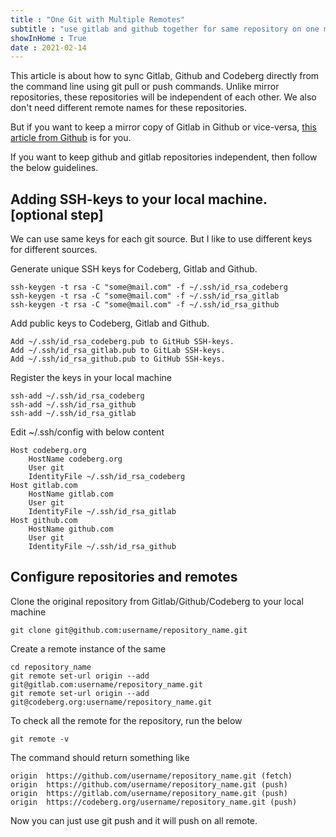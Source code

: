 ```yaml
---
title : "One Git with Multiple Remotes" 
subtitle : "use gitlab and github together for same repository on one machine" 
showInHome : True
date : 2021-02-14
---
```


This article is about how to sync Gitlab, Github and Codeberg directly from the command line using git pull or push commands. Unlike mirror repositories, these repositories will be independent of each other. We also don't need different remote names for these repositories.

But if you want to keep a mirror copy of Gitlab in Github or vice-versa, [this article from Github](https://docs.gitlab.com/ee/user/project/repository/repository_mirroring.html) is for you.

If you want to keep github and gitlab repositories independent, then follow the below guidelines.

## Adding SSH-keys to your local machine. [optional step]

We can use same keys for each git source. But I like to use different keys for different sources.
 
Generate unique SSH keys for Codeberg, Gitlab and Github.
	
	ssh-keygen -t rsa -C "some@mail.com" -f ~/.ssh/id_rsa_codeberg
	ssh-keygen -t rsa -C "some@mail.com" -f ~/.ssh/id_rsa_gitlab 
	ssh-keygen -t rsa -C "some@mail.com" -f ~/.ssh/id_rsa_github

Add public keys to Codeberg, Gitlab and Github.

	Add ~/.ssh/id_rsa_codeberg.pub to GitHub SSH-keys.
	Add ~/.ssh/id_rsa_gitlab.pub to GitLab SSH-keys.
	Add ~/.ssh/id_rsa_github.pub to GitHub SSH-keys.

Register the keys in your local machine

	ssh-add ~/.ssh/id_rsa_codeberg
	ssh-add ~/.ssh/id_rsa_github
	ssh-add ~/.ssh/id_rsa_gitlab

Edit ~/.ssh/config  with below content

	Host codeberg.org
		HostName codeberg.org
		User git
		IdentityFile ~/.ssh/id_rsa_codeberg
	Host gitlab.com
		HostName gitlab.com
		User git
		IdentityFile ~/.ssh/id_rsa_gitlab
	Host github.com
		HostName github.com
		User git
		IdentityFile ~/.ssh/id_rsa_github


## Configure repositories and remotes

Clone the original repository from Gitlab/Github/Codeberg to your local machine

	git clone git@github.com:username/repository_name.git

Create a remote instance of the same

	cd repository_name
	git remote set-url origin --add git@gitlab.com:username/repository_name.git
	git remote set-url origin --add git@codeberg.org:username/repository_name.git

To check all the remote for the repository, run the below

	git remote -v

The command should return something like 

	origin	https://github.com/username/repository_name.git (fetch)
	origin	https://github.com/username/repository_name.git (push)
	origin	https://gitlab.com/username/repository_name.git (push)
	origin	https://codeberg.org/username/repository_name.git (push)

Now you can just use git push and it will push on all remote.

